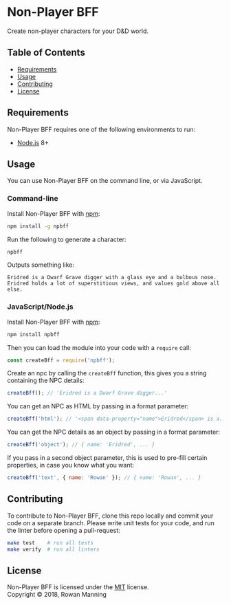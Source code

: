 
# Non-Player BFF

Create non-player characters for your D&D world.


## Table of Contents

  * [Requirements](#requirements)
  * [Usage](#usage)
  * [Contributing](#contributing)
  * [License](#license)


## Requirements

Non-Player BFF requires one of the following environments to run:

  * [Node.js] 8+


## Usage

You can use Non-Player BFF on the command line, or via JavaScript.

### Command-line

Install Non-Player BFF with [npm]:

```sh
npm install -g npbff
```

Run the following to generate a character:

```sh
npbff
```

Outputs something like:

```
Eridred is a Dwarf Grave digger with a glass eye and a bulbous nose. Eridred holds a lot of superstitious views, and values gold above all else.
```


### JavaScript/Node.js

Install Non-Player BFF with [npm]:

```sh
npm install npbff
```

Then you can load the module into your code with a `require` call:

```js
const createBff = require('npbff');
```

Create an npc by calling the `createBff` function, this gives you a string containing the NPC details:

```js
createBff(); // 'Eridred is a Dwarf Grave digger...'
```

You can get an NPC as HTML by passing in a format parameter:

```js
createBff('html'); // '<span data-property="name">Eridred</span> is a...'
```

You can get the NPC details as an object by passing in a format parameter:

```js
createBff('object'); // { name: 'Eridred', ... }
```

If you pass in a second object parameter, this is used to pre-fill certain properties, in case you know what you want:

```js
createBff('text', { name: 'Rowan' }); // { name: 'Rowan', ... }
```


## Contributing

To contribute to Non-Player BFF, clone this repo locally and commit your code on a separate branch. Please write unit tests for your code, and run the linter before opening a pull-request:

```sh
make test    # run all tests
make verify  # run all linters
```


## License

Non-Player BFF is licensed under the [MIT] license.  
Copyright &copy; 2018, Rowan Manning



[mit]: LICENSE
[node.js]: https://nodejs.org/
[npm]: https://www.npmjs.com/
